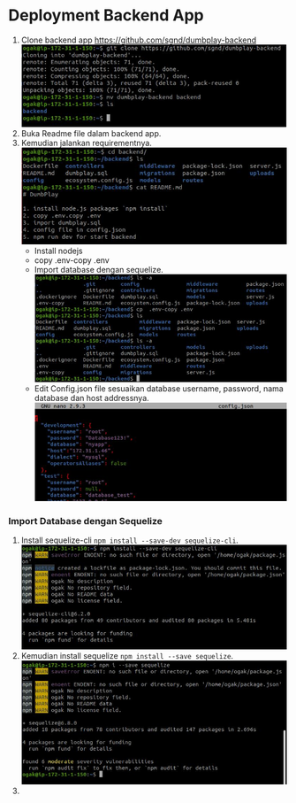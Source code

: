 # Deployment Backend App
1. Clone backend app https://github.com/sgnd/dumbplay-backend
![Backend App Deployment](screenshot/gambar0.jpg) <br />
2. Buka Readme file dalam backend app.
3. Kemudian jalankan requirementnya.
![Backend App Deployment](screenshot/gambar1.jpg) <br />
   - Install nodejs
   - copy .env-copy .env
   - Import database dengan sequelize.
   ![Backend App Deployment](screenshot/gambar1a.jpg) <br />
   - Edit Config.json file sesuaikan database username, password, nama database dan host addressnya.
    ![Backend App Deployment](screenshot/gambar1b.jpg) <br />

### Import Database dengan Sequelize ###
1. Install sequelize-cli ``npm install --save-dev sequelize-cli``.
![Backend App Deployment](screenshot/gambar2.jpg) <br />
2. Kemudian install sequelize ``npm install --save sequelize``.
![Backend App Deployment](screenshot/gambar2a.jpg) <br />
3. 
